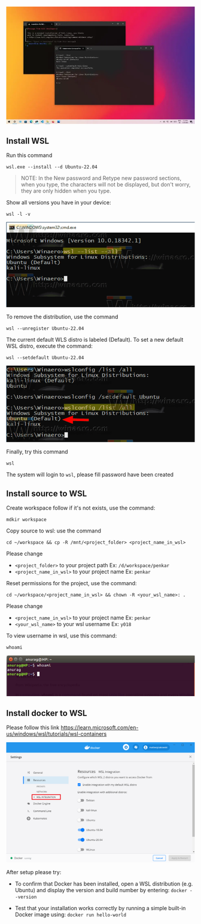 ![alt text](image-4.png)
## Install WSL
Run this command
```
wsl.exe --install --d Ubuntu-22.04
```

> NOTE: In the New password and Retype new password sections, when you type, the characters will not be displayed, but don't worry, they are only hidden when you type.

Show all versions you have in your device:
```
wsl -l -v
```
![alt text](image-3.png)

To remove the distribution, use the command
```
wsl --unregister Ubuntu-22.04
```

The current default WLS distro is labeled (Default). To set a new default WSL distro, execute the command:
```
wsl --setdefault Ubuntu-22.04
```
![alt text](image-2.png)

Finally, try this command
```
wsl
```
The system will login to `wsl`, please fill password have been created


## Install source to WSL
Create workspace follow if it's not exists, use the command:
```
mdkir workspace
```

Copy source to wsl: use the command
```
cd ~/workspace && cp -R /mnt/<project_folder> <project_name_in_wsl> 
```
Please change 
- `<project_folder>` to your project path Ex: `/d/workspace/penkar `
- `<project_name_in_wsl>` to your project name Ex: `penkar`

Reset permissions for the project, use the command:
```
cd ~/workspace/<project_name_in_wsl> && chown -R <your_wsl_name>: .
```
Please change
- `<project_name_in_wsl>` to your project name Ex: `penkar`
- `<your_wsl_name>` to your wsl username Ex: `y018`

To view username in wsl, use this command:
```
whoami
```
![alt text](image-1.png)

## Install docker to WSL
Please follow this link [https://learn.microsoft.com/en-us/windows/wsl/tutorials/wsl-containers ](https://learn.microsoft.com/en-us/windows/wsl/tutorials/wsl-containers#install-docker-desktop)

![alt text](image.png)

After setup please try:
- To confirm that Docker has been installed, open a WSL distribution (e.g. Ubuntu) and display the version and build number by entering: `docker --version`

- Test that your installation works correctly by running a simple built-in Docker image using: `docker run hello-world`